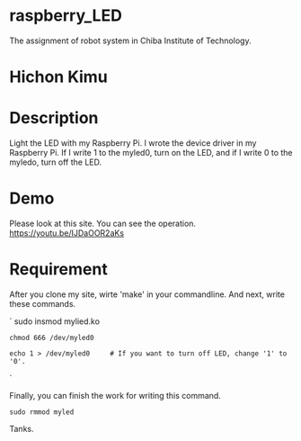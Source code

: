 # raspberry_LED
The assignment of robot system in Chiba Institute of Technology.  

Hichon Kimu  
====

# Description
Light the LED with my Raspberry Pi. I wrote the device driver in my Raspberry Pi.
If I write 1 to the myled0, turn on the LED, and if I write 0 to the myledo, turn off the LED.

# Demo
Please look at this site. You can see the operation.  
https://youtu.be/IJDaOOR2aKs

# Requirement
After you clone my site, wirte 'make' in your commandline.
And next, write these commands.

`
    sudo insmod mylied.ko

    chmod 666 /dev/myled0

    echo 1 > /dev/myled0     # If you want to turn off LED, change '1' to '0'.
`


Finally, you can finish the work for writing this command.

`sudo rmmod myled`


Tanks.
